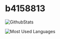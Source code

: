 # b4158813
![GithubStats](https://github-readme-stats.vercel.app/api?username=b4158813&show_icons=true&theme=dark&count_private=true)

![Most Used Languages](https://github-readme-stats.vercel.app/api/top-langs/?username=b4158813&theme=dark&layout=compact)